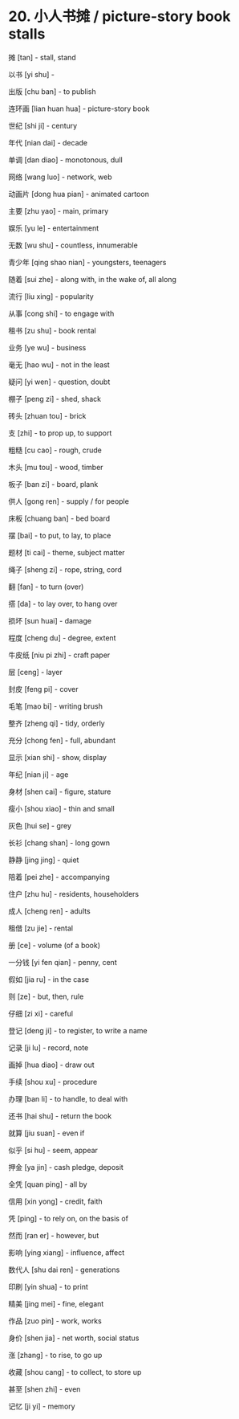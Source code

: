 # 20. 小人书摊 / picture-story book stalls

摊 [tan] - stall, stand

以书 [yi shu] - 

出版 [chu ban] - to publish

连环画 [lian huan hua] - picture-story book

世纪 [shi ji] - century

年代 [nian dai] - decade

单调 [dan diao] - monotonous, dull

网络 [wang luo] - network, web

动画片 [dong hua pian] - animated cartoon

主要 [zhu yao] - main, primary

娱乐 [yu le] - entertainment

无数 [wu shu] - countless, innumerable

青少年 [qing shao nian] - youngsters, teenagers

随着 [sui zhe] - along with, in the wake of, all along

流行 [liu xing] - popularity

从事 [cong shi] - to engage with

租书 [zu shu] - book rental

业务 [ye wu] - business

毫无 [hao wu] - not in the least

疑问 [yi wen] - question, doubt

棚子 [peng zi] - shed, shack

砖头 [zhuan tou] - brick

支 [zhi] - to prop up, to support

粗糙 [cu cao] - rough, crude

木头 [mu tou] - wood, timber

板子 [ban zi] - board, plank

供人 [gong ren] - supply / for people

床板 [chuang ban] - bed board

摆 [bai] - to put, to lay, to place

题材 [ti cai] - theme, subject matter

绳子 [sheng zi] - rope, string, cord

翻 [fan] - to turn (over)

搭 [da] - to lay over, to hang over

损坏 [sun huai] - damage

程度 [cheng du] - degree, extent

牛皮纸 [niu pi zhi] - craft paper

层 [ceng] - layer

封皮 [feng pi] - cover

毛笔 [mao bi] - writing brush

整齐 [zheng qi] - tidy, orderly

充分 [chong fen] - full, abundant

显示 [xian shi] - show, display

年纪 [nian ji] - age

身材 [shen cai] - figure, stature

瘦小 [shou xiao] - thin and small

灰色 [hui se] - grey

长衫 [chang shan] - long gown

静静 [jing jing] - quiet

陪着 [pei zhe] - accompanying

住户 [zhu hu] - residents, householders

成人 [cheng ren] - adults

租借 [zu jie] - rental

册 [ce] - volume (of a book)

一分钱 [yi fen qian] - penny, cent

假如 [jia ru] - in the case

则 [ze] - but, then, rule

仔细 [zi xi] - careful

登记 [deng ji] - to register, to write a name

记录 [ji lu] - record, note

画掉 [hua diao] - draw out

手续 [shou xu] - procedure

办理 [ban li] - to handle, to deal with

还书 [hai shu] - return the book

就算 [jiu suan] - even if

似乎 [si hu] - seem, appear

押金 [ya jin] - cash pledge, deposit

全凭 [quan ping] - all by

信用 [xin yong] - credit, faith

凭 [ping] - to rely on, on the basis of

然而 [ran er] - however, but

影响 [ying xiang] - influence, affect

数代人 [shu dai ren] - generations

印刷 [yin shua] - to print

精美 [jing mei] - fine, elegant

作品 [zuo pin] - work, works

身价 [shen jia] - net worth, social status

涨 [zhang] - to rise, to go up

收藏 [shou cang] - to collect, to store up

甚至 [shen zhi] - even

记忆 [ji yi] - memory